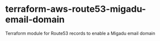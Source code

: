# terraform-aws-route53-migadu-email-domain
Terraform module for Route53 records to enable a Migadu email domain
